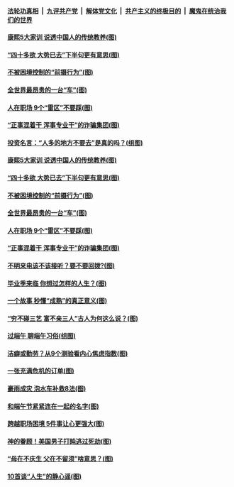 ####  [法轮功真相](../../../../basic/blob/master/README.md?t=06280831) &nbsp;|&nbsp; [九评共产党](../../../../9ping.md/blob/master/README.md?t=06280831) &nbsp;|&nbsp; [解体党文化](../../../../jtdwh.md/blob/master/README.md?t=06280831)  &nbsp;|&nbsp; [共产主义的终极目的](../../../../gczydzjmd.md/blob/master/README.md?t=06280831) &nbsp;|&nbsp; [魔鬼在统治我们的世界](../../../../mgztzwmdsj.md/blob/master/README.md?t=06280831) 

#### [康熙5大家训 说透中国人的传统教养(图)](../pages/p8/937696.md?t=06280831) 

#### [“四十多欲 大势已去”下半句更有意思(图)](../pages/p8/937811.md?t=06280831) 

#### [不被困境控制的“前摄行为”(图)](../pages/p8/937145.md?t=06280831) 

#### [全世界最昂贵的一台“车”(图)](../pages/p8/937477.md?t=06280831) 

#### [人在职场 9个“雷区”不要踩(图)](../pages/p8/937766.md?t=06280831) 

#### [“正事混着干 浑事专业干”的诈骗集团(图)](../pages/p8/937732.md?t=06280831) 

#### [投资名言：“人多的地方不要去”是真的吗？(组图)](../pages/p8/937855.md?t=06280831) 

#### [康熙5大家训 说透中国人的传统教养(图)](../pages/p8/937696.md?t=06280831) 

#### [“四十多欲 大势已去”下半句更有意思(图)](../pages/p8/937811.md?t=06280831) 

#### [不被困境控制的“前摄行为”(图)](../pages/p8/937145.md?t=06280831) 

#### [全世界最昂贵的一台“车”(图)](../pages/p8/937477.md?t=06280831) 

#### [人在职场 9个“雷区”不要踩(图)](../pages/p8/937766.md?t=06280831) 

#### [“正事混着干 浑事专业干”的诈骗集团(图)](../pages/p8/937732.md?t=06280831) 

#### [不明来电该不该接听？要不要回拨?(图)](../pages/p8/936929.md?t=06280831) 

#### [毕业季来临 你想过怎样的人生？(图)](../pages/p8/937661.md?t=06280831) 

#### [一个故事 秒懂“成熟”的真正意义(图)](../pages/p8/936405.md?t=06280831) 

#### [“穷不碰三艺 富不亲三人”古人为何这么说？(图)](../pages/p8/937602.md?t=06280831) 

#### [过端午 聊端午习俗(组图)](../pages/p8/937246.md?t=06280831) 

#### [洁癖或勤劳？从9个测验看内心焦虑指数(图)](../pages/p8/937558.md?t=06280831) 

#### [一张充满危机的订单(图)](../pages/p8/936981.md?t=06280831) 

#### [豪雨成灾 泡水车补救8法(图)](../pages/p8/937526.md?t=06280831) 

#### [和端午节紧紧连在一起的名字(图)](../pages/p8/937448.md?t=06280831) 

#### [跨越职场困境 5件事让心更强大(图)](../pages/p8/937375.md?t=06280831) 

#### [神的眷顾！美国男子打盹逃过死劫(图)](../pages/p8/936985.md?t=06280831) 

#### [“母在不庆生 父在不留须”啥意思？(图)](../pages/p8/937234.md?t=06280831) 

#### [10首谈“人生”的静心谣(图)](../pages/p8/936965.md?t=06280831) 

